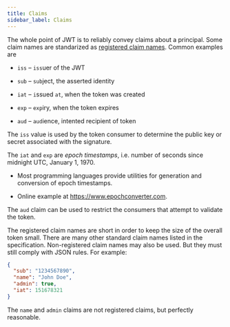 ```yaml
---
title: Claims
sidebar_label: Claims
---
```


The whole point of JWT is to reliably convey claims about a
principal.  Some claim names are standarized as
[registered claim names](https://tools.ietf.org/html/rfc7519#section-4.1).
Common examples are

* `iss` – `iss`uer of the JWT

* `sub` – `sub`ject, the asserted identity

* `iat` – `i`ssued `at`, when the token was created

* `exp` – `exp`iry, when the token expires

* `aud` – `aud`ience, intented recipient of token

The `iss` value is used by the token consumer to determine the
public key or secret associated with the signature.

The `iat` and `exp` are *epoch timestamps*, i.e. number of
seconds since midnight UTC, January 1, 1970.

* Most programming languages provide utilities for generation
  and conversion of epoch timestamps.

* Online example at https://www.epochconverter.com.

The `aud` claim can be used to restrict the consumers that
attempt to validate the token.

The registered claim names are short in order to keep the size
of the overall token small.  There are many other standard claim
names listed in the specification.  Non-registered claim names
may also be used.  But they must still comply with JSON rules.
For example:

```json
{
  "sub": "1234567890",
  "name": "John Doe",
  "admin": true,
  "iat": 151678321
}
```

The `name` and `admin` claims are not registered claims,
but perfectly reasonable.
